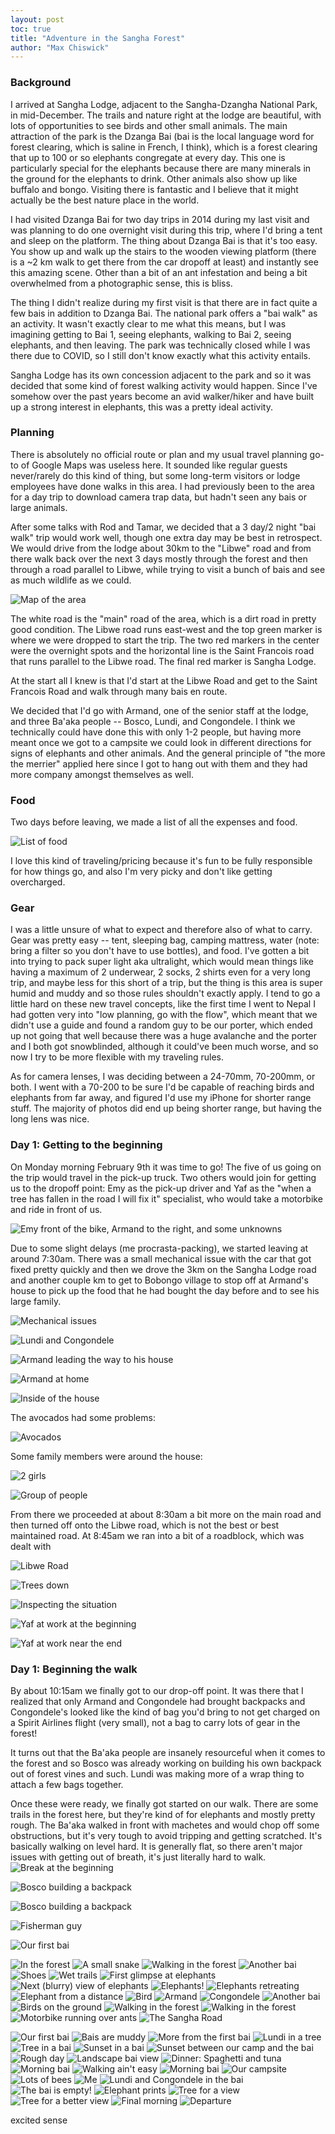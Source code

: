 ```yaml
---
layout: post
toc: true
title: "Adventure in the Sangha Forest"
author: "Max Chiswick"
---
```


### Background
I arrived at Sangha Lodge, adjacent to the Sangha-Dzangha National Park, in mid-December. The trails and nature right at the lodge are beautiful, with lots of opportunities to see birds and other small animals. The main attraction of the park is the Dzanga Bai (bai is the local language word for forest clearing, which is saline in French, I think), which is a forest clearing that up to 100 or so elephants congregate at every day. This one is particularly special for the elephants because there are many minerals in the ground for the elephants to drink. Other animals also show up like buffalo and bongo. Visiting there is fantastic and I believe that it might actually be the best nature place in the world. 

I had visited Dzanga Bai for two day trips in 2014 during my last visit and was planning to do one overnight visit during this trip, where I'd bring a tent and sleep on the platform. The thing about Dzanga Bai is that it's too easy. You show up and walk up the stairs to the wooden viewing platform (there is a ~2 km walk to get there from the car dropoff at least) and instantly see this amazing scene. Other than a bit of an ant infestation and being a bit overwhelmed from a photographic sense, this is bliss. 

The thing I didn't realize during my first visit is that there are in fact quite a few bais in addition to Dzanga Bai. The national park offers a "bai walk" as an activity. It wasn't exactly clear to me what this means, but I was imagining getting to Bai 1, seeing elephants, walking to Bai 2, seeing elephants, and then leaving. The park was technically closed while I was there due to COVID, so I still don't know exactly what this activity entails. 

Sangha Lodge has its own concession adjacent to the park and so it was decided that some kind of forest walking activity would happen. Since I've somehow over the past years become an avid walker/hiker and have built up a strong interest in elephants, this was a pretty ideal activity. 

### Planning 
There is absolutely no official route or plan and my usual travel planning go-to of Google Maps was useless here. It sounded like regular guests never/rarely do this kind of thing, but some long-term visitors or lodge employees have done walks in this area. I had previously been to the area for a day trip to download camera trap data, but hadn't seen any bais or large animals. 

After some talks with Rod and Tamar, we decided that a 3 day/2 night "bai walk" trip would work well, though one extra day may be best in retrospect. We would drive from the lodge about 30km to the "Libwe" road and from there walk back over the next 3 days mostly through the forest and then through a road parallel to Libwe, while trying to visit a bunch of bais and see as much wildlife as we could. 

![Map of the area](../assets/sanghaforest/map.jpg)

The white road is the "main" road of the area, which is a dirt road in pretty good condition. The Libwe road runs east-west and the top green marker is where we were dropped to start the trip. The two red markers in the center were the overnight spots and the horizontal line is the Saint Francois road that runs parallel to the Libwe road. The final red marker is Sangha Lodge. 

At the start all I knew is that I'd start at the Libwe Road and get to the Saint Francois Road and walk through many bais en route. 

We decided that I'd go with Armand, one of the senior staff at the lodge, and three Ba'aka people -- Bosco, Lundi, and Congondele. I think we technically could have done this with only 1-2 people, but having more meant once we got to a campsite we could look in different directions for signs of elephants and other animals. And the general principle of "the more the merrier" applied here since I got to hang out with them and they had more company amongst themselves as well. 

### Food
Two days before leaving, we made a list of all the expenses and food.

![List of food](../assets/sanghaforest/food.jpg)

I love this kind of traveling/pricing because it's fun to be fully responsible for how things go, and also I'm very picky and don't like getting overcharged. 

### Gear
I was a little unsure of what to expect and therefore also of what to carry. Gear was pretty easy -- tent, sleeping bag, camping mattress, water (note: bring a filter so you don't have to use bottles), and food. I've gotten a bit into trying to pack super light aka ultralight, which would mean things like having a maximum of 2 underwear, 2 socks, 2 shirts even for a very long trip, and maybe less for this short of a trip, but the thing is this area is super humid and muddy and so those rules shouldn't exactly apply. I tend to go a little hard on these new travel concepts, like the first time I went to Nepal I had gotten very into "low planning, go with the flow", which meant that we didn't use a guide and found a random guy to be our porter, which ended up not going that well because there was a huge avalanche and the porter and I both got snowblinded, although it could've been much worse, and so now I try to be more flexible with my traveling rules. 

As for camera lenses, I was deciding between a 24-70mm, 70-200mm, or both. I went with a 70-200 to be sure I'd be capable of reaching birds and elephants from far away, and figured I'd use my iPhone for shorter range stuff. The majority of photos did end up being shorter range, but having the long lens was nice. 

### Day 1: Getting to the beginning
On Monday morning February 9th it was time to go! The five of us going on the trip would travel in the pick-up truck. Two others would join for getting us to the dropoff point: Emy as the pick-up driver and Yaf as the "when a tree has fallen in the road I will fix it" specialist, who would take a motorbike and ride in front of us. 

![Emy front of the bike, Armand to the right, and some unknowns](../assets/sanghaforest/IMG_6315.jpeg)

Due to some slight delays (me procrasta-packing), we started leaving at around 7:30am. There was a small mechanical issue with the car that got fixed pretty quickly and then we drove the 3km on the Sangha Lodge road and another couple km to get to Bobongo village to stop off at Armand's house to pick up the food that he had bought the day before and to see his large family. 

![Mechanical issues](../assets/sanghaforest/IMG_6317.jpeg)

![Lundi and Congondele](../assets/sanghaforest/IMG_6318.jpeg)

![Armand leading the way to his house](../assets/sanghaforest/IMG_6319.jpeg)

![Armand at home](../assets/sanghaforest/DSC_6017.NEF.jpg)

![Inside of the house](../assets/sanghaforest/IMG_6322.jpeg)

The avocados had some problems: 

![Avocados](../assets/sanghaforest/IMG_6320.jpeg)

Some family members were around the house: 

![2 girls](../assets/sanghaforest/DSC_6020.NEF.jpg)

![Group of people](../assets/sanghaforest/DSC_6024.NEF.jpg)

From there we proceeded at about 8:30am a bit more on the main road and then turned off onto the Libwe road, which is not the best or best maintained road. At 8:45am we ran into a bit of a roadblock, which was dealt with 

![Libwe Road](../assets/sanghaforest/IMG_6323.jpeg)

![Trees down](../assets/sanghaforest/DSC_6028.NEF.jpg)

![Inspecting the situation](../assets/sanghaforest/IMG_6324.jpeg)

![Yaf at work at the beginning](../assets/sanghaforest/DSC_6034.NEF.jpg)

![Yaf at work near the end](../assets/sanghaforest/DSC_6053.NEF.jpg)

### Day 1: Beginning the walk
By about 10:15am we finally got to our drop-off point. It was there that I realized that only Armand and Congondele had brought backpacks and Congondele's looked like the kind of bag you'd bring to not get charged on a Spirit Airlines flight (very small), not a bag to carry lots of gear in the forest! 

It turns out that the Ba'aka people are insanely resourceful when it comes to the forest and so Bosco was already working on building his own backpack out of forest vines and such. Lundi was making more of a wrap thing to attach a few bags together. 

Once these were ready, we finally got started on our walk. There are some trails in the forest here, but they're kind of for elephants and mostly pretty rough. The Ba'aka walked in front with machetes and would chop off some obstructions, but it's very tough to avoid tripping and getting scratched. It's basically walking on level hard. It is generally flat, so there aren't major issues with getting out of breath, it's just literally hard to walk. 
![Break at the beginning](../assets/sanghaforest/IMG_6327.jpeg)

![Bosco building a backpack](../assets/sanghaforest/DSC_6058.NEF.jpg)

![Bosco building a backpack](../assets/sanghaforest/DSC_6062.NEF.jpg)

![Fisherman guy](../assets/sanghaforest/DSC_6063.NEF.jpg)

![Our first bai](../assets/sanghaforest/DSC_6067.NEF.jpg)

![In the forest](../assets/sanghaforest/DSC_6073.NEF.jpg)
![A small snake](../assets/sanghaforest/DSC_6074.NEF.jpg)
![Walking in the forest](../assets/sanghaforest/DSC_6075.NEF.jpg)
![Another bai](../assets/sanghaforest/DSC_6078.NEF.jpg)
![Shoes](../assets/sanghaforest/DSC_6082.NEF.jpg)
![Wet trails](../assets/sanghaforest/DSC_6083.NEF.jpg)
![First glimpse at elephants](../assets/sanghaforest/DSC_6088.NEF.jpg)
![Next (blurry) view of elephants](../assets/sanghaforest/DSC_6097.NEF.jpg)
![Elephants!](../assets/sanghaforest/DSC_6102.NEF.jpg)
![Elephants retreating](../assets/sanghaforest/DSC_6105.NEF.jpg)
![Elephant from a distance](../assets/sanghaforest/DSC_6118.NEF.jpg)
![Bird](../assets/sanghaforest/DSC_6126.NEF.jpg)
![Armand](../assets/sanghaforest/DSC_6128.NEF.jpg)
![Congondele](../assets/sanghaforest/DSC_6129.NEF.jpg)
![Another bai](../assets/sanghaforest/DSC_6130.NEF.jpg)
![Birds on the ground](../assets/sanghaforest/DSC_6131.NEF.jpg)
![Walking in the forest](../assets/sanghaforest/DSC_6133.NEF.jpg)
![Walking in the forest](../assets/sanghaforest/DSC_6138.NEF.jpg)
![Motorbike running over ants](../assets/sanghaforest/DSC_6139.NEF.jpg)
![The Sangha Road](../assets/sanghaforest/DSC_6146.NEF.jpg)



![Our first bai](../assets/sanghaforest/IMG_6334.jpeg)
![Bais are muddy](../assets/sanghaforest/IMG_6336.jpeg)
![More from the first bai](../assets/sanghaforest/IMG_6341.jpeg)
![Lundi in a tree](../assets/sanghaforest/IMG_6348.jpeg)
![Tree in a bai](../assets/sanghaforest/IMG_6355.jpeg)
![Sunset in a bai](../assets/sanghaforest/IMG_6357.jpeg)
![Sunset between our camp and the bai](../assets/sanghaforest/IMG_6358.jpeg)
![Rough day](../assets/sanghaforest/IMG_6359.jpeg)
![Landscape bai view](../assets/sanghaforest/IMG_6360.jpeg)
![Dinner: Spaghetti and tuna](../assets/sanghaforest/IMG_6362.jpeg)
![Morning bai](../assets/sanghaforest/IMG_6365.jpeg)
![Walking ain't easy](../assets/sanghaforest/IMG_6366.jpeg)
![Morning bai](../assets/sanghaforest/IMG_6367.jpeg)
![Our campsite](../assets/sanghaforest/IMG_6368.jpeg)
![Lots of bees](../assets/sanghaforest/IMG_6370.jpeg)
![Me](../assets/sanghaforest/IMG_6377.jpeg)
![Lundi and Congondele in the bai](../assets/sanghaforest/IMG_6378.jpeg)
![The bai is empty!](../assets/sanghaforest/IMG_6379.jpeg)
![Elephant prints](../assets/sanghaforest/IMG_6383.jpeg)
![Tree for a view](../assets/sanghaforest/IMG_6389.jpeg)
![Tree for a better view](../assets/sanghaforest/IMG_6392.jpeg)
![Final morning](../assets/sanghaforest/IMG_6395.jpeg)
![Departure](../assets/sanghaforest/IMG_6399.jpeg)

excited sense



